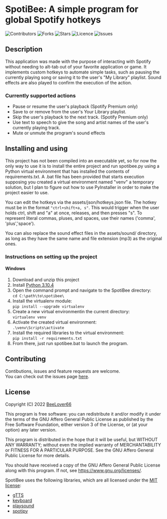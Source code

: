 # SpotiBee: A simple program for global Spotify hotkeys

![Contributors](https://img.shields.io/github/contributors/BeeLover66/SpotiBee)
![Forks](https://img.shields.io/github/forks/BeeLover66/SpotiBee)
![Stars](https://img.shields.io/github/stars/BeeLover66/SpotiBee)
![Licence](https://img.shields.io/github/license/BeeLover66/SpotiBee)
![Issues](https://img.shields.io/github/issues/BeeLover66/SpotiBee)

## Description

This application was made with the purpose of interacting with Spotify 
without needing to alt-tab out of your favorite application or game. It 
implements custom hotkeys to automate simple tasks, such as pausing the 
currently playing song or saving it to the user's "My Library" playlist. 
Sound effects are also played to confirm the execution of the action.

### Currently supported actions

- Pause or resume the user's playback (Spotify Premium only)
- Save to or remove from the user's Your Library playlist.
- Skip the user's playback to the next track. (Spotify Premium only)
- Use text to speech to give the song and artist names of the user's 
currently playing track.
- Mute or unmute the program's sound effects

## Installing and using

This project has not been compiled into an executable yet, so for now the 
only way to use it is to install the entire project and run spotibee.py 
using a Python virtual environment that has installed the contents of 
requirements.txt. A .bat file has been provided that starts execution 
supposing you created a virtual environment named "venv" a temporary 
solution, but I plan to figure out how to use PyInstaller in order to make
the project easier to use.

You can edit the hotkeys via the assets/json/hotkeys.json file. The hotkey
must be in the format `"ctrl+shift+a, s"`. This would trigger when the 
user holds ctrl, shift and "a" at once, releases, and then presses "s". To
represent literal commas, pluses, and spaces, use their names 
('comma', 'plus','space').

You can also replace the sound effect files in the assets/sound/ 
directory, as long as they have the same name and file extension (mp3) as 
the original ones.

### Instructions on setting up the project
#### Windows
1. Download and unzip this project
2. Install [Python 3.10.4](https://www.python.org/downloads/release/python-3104/)
3. Open the command prompt and navigate to the SpotiBee directory: <br>
`cd C:\path\to\spotibee\`
4. Install the virtualenv module: <br>
`pip install --upgrade virtualenv`
5. Create a new virtual environmentin the current directory: <br>
`virtualenv venv`
6. Activate the created virtual environment: <br>
`.\venv\Scripts\activate`
7. Install the required libraries to the virtual environment: <br>
`pip install -r requirements.txt`
8. From there, just run spotibee.bat to launch the program.

## Contributing

Contibutions, issues and feature requests are welcome. <br>
You can check out the issues page [here](https://github.com/BeeLover66/SpotiBee/issues).

## License

Copyright (C) 2022  [BeeLover66](https://github.com/BeeLover66)

This program is free software: you can redistribute it and/or modify
it under the terms of the GNU Affero General Public License as published
by the Free Software Foundation, either version 3 of the License, or
(at your option) any later version.

This program is distributed in the hope that it will be useful,
but WITHOUT ANY WARRANTY; without even the implied warranty of
MERCHANTABILITY or FITNESS FOR A PARTICULAR PURPOSE.  See the
GNU Affero General Public License for more details.

You should have received a copy of the GNU Affero General Public License
along with this program.  If not, see <https://www.gnu.org/licenses/>.

SpotiBee uses the following libraries, which are all licensed under the 
[MIT license](https://choosealicense.com/licenses/mit/):
- [gTTS](https://github.com/pndurette/gTTS)
- [keyboard](https://github.com/boppreh/keyboard)
- [playsound](https://github.com/TaylorSMarks/playsound)
- [spotipy](https://github.com/plamere/spotipy)